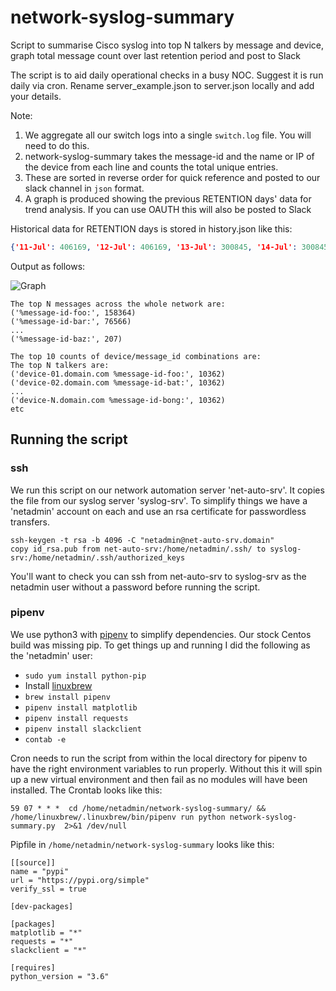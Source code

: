 # network-syslog-summary
Script to summarise Cisco syslog into top N talkers by message and device, graph total message count over last retention
period and post to Slack 

The script is to aid daily operational checks in a busy NOC. 
Suggest it is run daily via cron.  Rename server_example.json to server.json locally and add your details.

Note:
1. We aggregate all our switch logs into a single ```switch.log``` file. You will need to do this.
2. network-syslog-summary takes the message-id and the name or IP of the device from each line and counts the total 
unique entries. 
3. These are sorted in reverse order for quick reference and posted to our slack channel in ```json``` format.
4. A graph is produced showing the previous RETENTION days' data for trend analysis. If you can use OAUTH this will 
also be posted to Slack

Historical data for RETENTION days is stored in history.json like this:
```json
{'11-Jul': 406169, '12-Jul': 406169, '13-Jul': 300845, '14-Jul': 300845, '15-Jul': 229195}
```

Output as follows:  

![Graph](https://github.com/guymorrell/network-syslog-summary/blob/master/myplot.png)

```
The top N messages across the whole network are:
('%message-id-foo:', 158364)
('%message-id-bar:', 76566)
...
('%message-id-baz:', 207)

The top 10 counts of device/message_id combinations are:
The top N talkers are:
('device-01.domain.com %message-id-foo:', 10362)
('device-02.domain.com %message-id-bat:', 10362)
...
('device-N.domain.com %message-id-bong:', 10362)
etc
```
## Running the script
### ssh
We run this script on our network automation server 'net-auto-srv'. It copies the file from our syslog server 'syslog-srv'. To simplify things we have a 'netadmin' account on each and use an rsa certificate for passwordless transfers. 
```
ssh-keygen -t rsa -b 4096 -C "netadmin@net-auto-srv.domain"
copy id_rsa.pub from net-auto-srv:/home/netadmin/.ssh/ to syslog-srv:/home/netadmin/.ssh/authorized_keys
```
You'll want to check you can ssh from net-auto-srv to syslog-srv as the netadmin user without a password before running the script.
### pipenv
We use python3 with [pipenv](https://docs.python-guide.org/dev/virtualenvs) to simplify dependencies. Our stock Centos build was missing pip. To get things up and running I did the following as the 'netadmin' user:
* `sudo yum install python-pip`
* Install [linuxbrew](https://docs.brew.sh/Homebrew-on-Linux)
* `brew install pipenv`
* `pipenv install matplotlib `
* `pipenv install requests`
* `pipenv install slackclient`
* `contab -e`

Cron needs to run the script from within the local directory for pipenv to have the right environment variables to run properly. Without this it will spin up a new virtual environment and then fail as no modules will have been installed. The Crontab looks like this:
```
59 07 * * *  cd /home/netadmin/network-syslog-summary/ && /home/linuxbrew/.linuxbrew/bin/pipenv run python network-syslog-summary.py  2>&1 /dev/null
```
Pipfile in `/home/netadmin/network-syslog-summary` looks like this:

```
[[source]]
name = "pypi"
url = "https://pypi.org/simple"
verify_ssl = true

[dev-packages]

[packages]
matplotlib = "*"
requests = "*"
slackclient = "*"

[requires]
python_version = "3.6"
```

